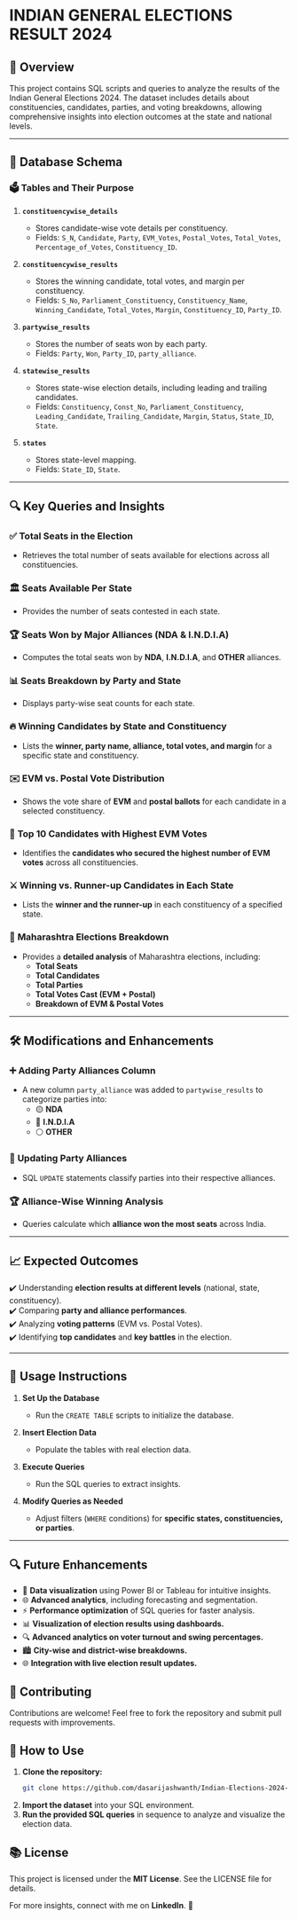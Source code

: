 #  **INDIAN GENERAL ELECTIONS RESULT 2024**

## 📌 **Overview**

This project contains SQL scripts and queries to analyze the results of the Indian General Elections 2024. The dataset includes details about constituencies, candidates, parties, and voting breakdowns, allowing comprehensive insights into election outcomes at the state and national levels.

---

## 📂 **Database Schema**

### 🗳️ **Tables and Their Purpose**

1. **`constituencywise_details`**

   - Stores candidate-wise vote details per constituency.
   - Fields: `S_N`, `Candidate`, `Party`, `EVM_Votes`, `Postal_Votes`, `Total_Votes`, `Percentage_of_Votes`, `Constituency_ID`.

2. **`constituencywise_results`**

   - Stores the winning candidate, total votes, and margin per constituency.
   - Fields: `S_No`, `Parliament_Constituency`, `Constituency_Name`, `Winning_Candidate`, `Total_Votes`, `Margin`, `Constituency_ID`, `Party_ID`.

3. **`partywise_results`**

   - Stores the number of seats won by each party.
   - Fields: `Party`, `Won`, `Party_ID`, `party_alliance`.

4. **`statewise_results`**

   - Stores state-wise election details, including leading and trailing candidates.
   - Fields: `Constituency`, `Const_No`, `Parliament_Constituency`, `Leading_Candidate`, `Trailing_Candidate`, `Margin`, `Status`, `State_ID`, `State`.

5. **`states`**

   - Stores state-level mapping.
   - Fields: `State_ID`, `State`.

---

## 🔍 **Key Queries and Insights**

### ✅ **Total Seats in the Election**

- Retrieves the total number of seats available for elections across all constituencies.

### 🏛️ **Seats Available Per State**

- Provides the number of seats contested in each state.

### 🏆 **Seats Won by Major Alliances (NDA & I.N.D.I.A)**

- Computes the total seats won by **NDA**, **I.N.D.I.A**, and **OTHER** alliances.

### 📊 **Seats Breakdown by Party and State**

- Displays party-wise seat counts for each state.

### 🔥 **Winning Candidates by State and Constituency**

- Lists the **winner, party name, alliance, total votes, and margin** for a specific state and constituency.

### ✉️ **EVM vs. Postal Vote Distribution**

- Shows the vote share of **EVM** and **postal ballots** for each candidate in a selected constituency.

### 🏅 **Top 10 Candidates with Highest EVM Votes**

- Identifies the **candidates who secured the highest number of EVM votes** across all constituencies.

### ⚔️ **Winning vs. Runner-up Candidates in Each State**

- Lists the **winner and the runner-up** in each constituency of a specified state.

### 📌 **Maharashtra Elections Breakdown**

- Provides a **detailed analysis** of Maharashtra elections, including:
  - **Total Seats**
  - **Total Candidates**
  - **Total Parties**
  - **Total Votes Cast (EVM + Postal)**
  - **Breakdown of EVM & Postal Votes**

---

## 🛠 **Modifications and Enhancements**

### ➕ **Adding Party Alliances Column**

- A new column `party_alliance` was added to `partywise_results` to categorize parties into:
  - 🟡 **NDA**
  - 🔵 **I.N.D.I.A**
  - ⚪ **OTHER**

### 🔄 **Updating Party Alliances**

- SQL `UPDATE` statements classify parties into their respective alliances.

### 🏆 **Alliance-Wise Winning Analysis**

- Queries calculate which **alliance won the most seats** across India.

---

## 📈 **Expected Outcomes**

✔️ Understanding **election results at different levels** (national, state, constituency).\
✔️ Comparing **party and alliance performances**.\
✔️ Analyzing **voting patterns** (EVM vs. Postal Votes).\
✔️ Identifying **top candidates** and **key battles** in the election.

---

## 📢 **Usage Instructions**

1. **Set Up the Database**

   - Run the `CREATE TABLE` scripts to initialize the database.

2. **Insert Election Data**

   - Populate the tables with real election data.

3. **Execute Queries**

   - Run the SQL queries to extract insights.

4. **Modify Queries as Needed**

   - Adjust filters (`WHERE` conditions) for **specific states, constituencies, or parties**.

---

## 🔍 Future Enhancements
- 🌟 **Data visualization** using Power BI or Tableau for intuitive insights.
- 🌐 **Advanced analytics**, including forecasting and segmentation.
- ⚡ **Performance optimization** of SQL queries for faster analysis.
- 📊 **Visualization of election results using dashboards.**
- 🔍 **Advanced analytics on voter turnout and swing percentages.**
- 🏙 **City-wise and district-wise breakdowns.**
- 🌐 **Integration with live election result updates.**

## 👥 Contributing
Contributions are welcome! Feel free to fork the repository and submit pull requests with improvements.

## 🔧 How to Use
1. **Clone the repository:**
   ```sh
   git clone https://github.com/dasarijashwanth/Indian-Elections-2024-SQL.git
   ```
2. **Import the dataset** into your SQL environment.
3. **Run the provided SQL queries** in sequence to analyze and visualize the election data.

## 📚 License
This project is licensed under the **MIT License**. See the LICENSE file for details.

For more insights, connect with me on **LinkedIn**. 🚀
